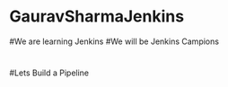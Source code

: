# GauravSharmaJenkins
#We are learning Jenkins
#We will be Jenkins Campions
#
#


#Lets Build a Pipeline
